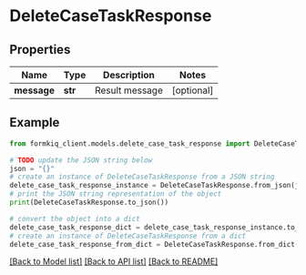 # DeleteCaseTaskResponse


## Properties

Name | Type | Description | Notes
------------ | ------------- | ------------- | -------------
**message** | **str** | Result message | [optional] 

## Example

```python
from formkiq_client.models.delete_case_task_response import DeleteCaseTaskResponse

# TODO update the JSON string below
json = "{}"
# create an instance of DeleteCaseTaskResponse from a JSON string
delete_case_task_response_instance = DeleteCaseTaskResponse.from_json(json)
# print the JSON string representation of the object
print(DeleteCaseTaskResponse.to_json())

# convert the object into a dict
delete_case_task_response_dict = delete_case_task_response_instance.to_dict()
# create an instance of DeleteCaseTaskResponse from a dict
delete_case_task_response_from_dict = DeleteCaseTaskResponse.from_dict(delete_case_task_response_dict)
```
[[Back to Model list]](../README.md#documentation-for-models) [[Back to API list]](../README.md#documentation-for-api-endpoints) [[Back to README]](../README.md)



